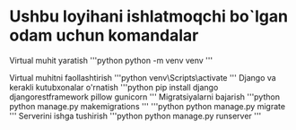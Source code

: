 # Ushbu loyihani ishlatmoqchi bo`lgan odam uchun komandalar

Virtual muhit yaratish
'''python
python -m venv venv
'''

Virtual muhitni faollashtirish
'''python
venv\Scripts\activate
'''
Django va kerakli kutubxonalar o'rnatish
'''python
pip install django djangorestframework pillow gunicorn
'''
Migratsiyalarni bajarish
'''python
python manage.py makemigrations
'''
'''python
python manage.py migrate
'''
Serverini ishga tushirish
'''python
python manage.py runserver
'''
